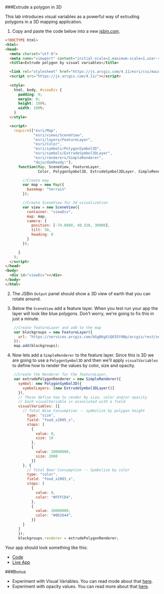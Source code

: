 ###Extrude a polygon in 3D

This lab introduces visual variables as a powerful way of extruding polygons in a 3D mapping application.

1. Copy and paste the code below into a new [jsbin.com](http://jsbin.com).

  ``` html 
  <!DOCTYPE html>
  <html>
  <head>
    <meta charset="utf-8">
    <meta name="viewport" content="initial-scale=1,maximum-scale=1,user-scalable=no">
    <title>Extrude polygon by visual variables</title>

    <link rel="stylesheet" href="https://js.arcgis.com/4.11/esri/css/main.css">
    <script src="https://js.arcgis.com/4.11/"></script>
    
    <style>
      html, body, #viewDiv {
        padding: 0;
        margin: 0;
        height: 100%;
        width: 100%;
      }
    </style>

    <script>
      require(["esri/Map",
               "esri/views/SceneView",
               "esri/layers/FeatureLayer",
               "esri/Color",
               "esri/symbols/PolygonSymbol3D",
               "esri/symbols/ExtrudeSymbol3DLayer",
               "esri/renderers/SimpleRenderer",
               "dojo/domReady!"], 
        function(Map, SceneView, FeatureLayer, 
                 Color, PolygonSymbol3D, ExtrudeSymbol3DLayer, SimpleRenderer) {

          //Create map
          var map = new Map({
            basemap: "terrain"
          });

          //Create SceneView for 3d visualization
          var view = new SceneView({
            container: "viewDiv",
            map: map,
            camera: {
              position: [-74.0060, 40.328, 30000],
              tilt: 50,
              heading: 0
            }
          });

        }
      );
    </script>
  </head>
  <body>
    <div id="viewDiv"></div>
  </body>
  </html>
  ```
   
2. The JSBin `Output` panel should show a 3D view of earth that you can rotate around.

3. Below the `SceneView` add a feature layer. When you test run your app the layer will look like blue polygons. 
Don't worry, we're going to fix this in just a minute.


  ``` javascript
      //Create featureLayer and add to the map
      var blockgroups = new FeatureLayer({
        url: "https://services.arcgis.com/bGgB6gXiQ835YdNp/arcgis/rest/services/NYC_All_Neighborhoods_Alc/FeatureServer/0"
      });
      map.add(blockgroups);
  ```
   
4. Now lets add a `SimpleRenderer` to the feature layer. Since this is 3D we are going to use a `PolygonSymbol3D` and 
then we'll apply `visualVariables` to define how to render the values by color, size and opacity.

   
  ``` js
      //Create the Renderer for the featureLayer,
      var extrudePolygonRenderer = new SimpleRenderer({
        symbol: new PolygonSymbol3D({
          symbolLayers: [new ExtrudeSymbol3DLayer()]
        }),
        // These define how to render by size, color and/or opacity
        // Each visualVariable is associated with a field
        visualVariables: [{
          // Total Wine Consumption -- symbolize by polygon height
            type: "size",
            field: "food_x2005_x",
            stops: [
              {
                value: 0,
                size: 10
              },
              {
                value: 20000000,
                size: 2000
              }]
          }, {
            // Total Beer Consumption -- Symbolize by color
            type: "color", 
            field: "food_x2003_x",
            stops: [
              {
                value: 0,
                color: "#FFFCD4",
              },
              {
                value: 20000000,
                color: "#0D2644",
              }]
          }
        ]
        });
        blockgroups.renderer = extrudePolygonRenderer;
  ```
   
Your app should look something like this:

 * [Code](https://github.com/jofraley/Hacking_JavaScript/blob/master/labs/jsapi/extrude_polygon_3d/js411extrudepolygons.html)
 * [Live App](http://jofraley.github.io/Hacking_JavaScript/labs/jsapi/extrude_polygon_3d/index.html)
 
###Bonus

* Experiment with Visual Variables. You can read mode about that [here](https://developers.arcgis.com/javascript/latest/api-reference/esri-renderers-SimpleRenderer.html#visualVariables).
* Experiment with opacity values. You can read more about that [here](https://developers.arcgis.com/javascript/latest/api-reference/esri-renderers-SimpleRenderer.html#opacity).
